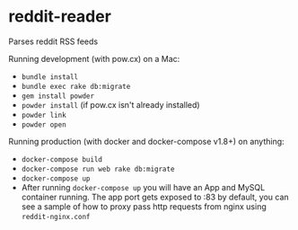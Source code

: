# reddit-reader
Parses reddit RSS feeds

Running development  (with pow.cx) on a Mac:
- `bundle install`
- `bundle exec rake db:migrate`
- `gem install powder`
- `powder install` (if pow.cx isn't already installed)
- `powder link`
- `powder open`

Running production (with docker and docker-compose v1.8+) on anything:
- `docker-compose build`
- `docker-compose run web rake db:migrate`
- `docker-compose up` 
- After running `docker-compose up` you will have an App and MySQL container running. The app port gets exposed to :83 by default, you can see a sample of how to proxy pass http requests from nginx using `reddit-nginx.conf`
